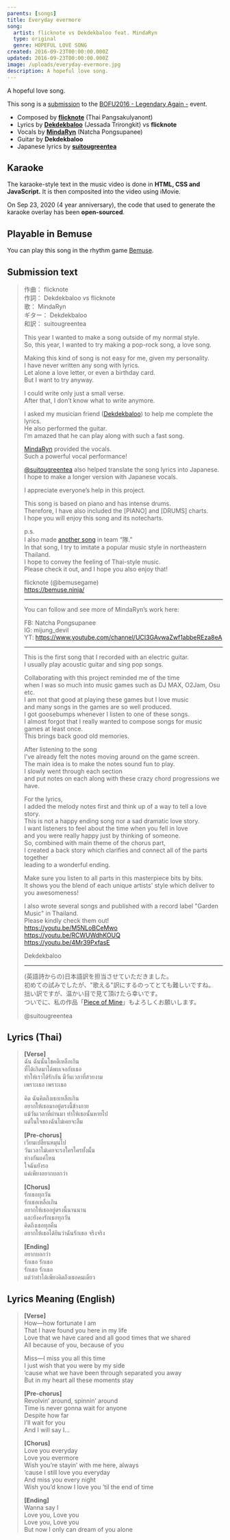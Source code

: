 ```yaml
---
parents: [songs]
title: Everyday evermore
song:
  artist: flicknote vs Dekdekbaloo feat. MindaRyn
  type: original
  genre: HOPEFUL LOVE SONG
created: 2016-09-23T00:00:00.000Z
updated: 2016-09-23T00:00:00.000Z
image: /uploads/everyday-evermore.jpg
description: A hopeful love song.
---
```


A hopeful love song.

<template>
  <YouTube id="KEqiqYXuaj8" />
</template>

This song is a [submission](http://manbow.nothing.sh/event/event.cgi?action=More_def&num=170&event=110) to the [BOFU2016 - Legendary Again -](http://bmsoffighters.net/bofu2016/) event.

- Composed by [**flicknote**](https://dt.in.th/) (Thai Pangsakulyanont)
- Lyrics by [**Dekdekbaloo**](https://www.youtube.com/channel/UCcqIXlQYhxFW6TTxAlQsl-g) (Jessada Trirongkit) vs **flicknote**
- Vocals by [**MindaRyn**](https://www.youtube.com/channel/UCI3GAvwaZwf1abbeREza8eA) (Natcha Pongsupanee)
- Guitar by **Dekdekbaloo**
- Japanese lyrics by [**suitougreentea**](https://twitter.com/suitougreentea)

## Karaoke

The karaoke-style text in the music video is done in **HTML, CSS and JavaScript.**
It is then composited into the video using iMovie.

On Sep 23, 2020 (4 year anniversary), the code that used to generate the karaoke overlay has been **open-sourced**.

<template>
  <call-to-action href="https://dtinth.github.io/everydayevermore/">
    Karaoke version
  </call-to-action>
</template>

<template>
  <call-to-action href="https://github.com/dtinth/everydayevermore">
    Source code on GitHub
  </call-to-action>
</template>

## Playable in Bemuse

You can play this song in the rhythm game [Bemuse](./bemuse.md).

<template>
  <call-to-action href="https://bemuse.ninja/?song=Everyday+evermore">
    Play this song in Bemuse
  </call-to-action>
</template>

## Submission text

> 作曲： flicknote \
> 作詞： Dekdekbaloo vs flicknote \
> 歌： MindaRyn \
> ギター： Dekdekbaloo \
> 和訳： suitougreentea
>
> This year I wanted to make a song outside of my normal style. \
> So, this year, I wanted to try making a pop-rock song, a love song.
>
> Making this kind of song is not easy for me, given my personality. \
> I have never written any song with lyrics. \
> Let alone a love letter, or even a birthday card. \
> But I want to try anyway.
>
> I could write only just a small verse. \
> After that, I don’t know what to write anymore.
>
> I asked my musician friend ([Dekdekbaloo](https://github.com/dekdekbaloo)) to help me complete the lyrics. \
> He also performed the guitar. \
> I’m amazed that he can play along with such a fast song.
>
> [MindaRyn](https://www.youtube.com/channel/UCI3GAvwaZwf1abbeREza8eA) provided the vocals. \
> Such a powerful vocal performance!
>
> [@suitougreentea](https://twitter.com/suitougreentea) also helped translate the song lyrics into Japanese. \
> I hope to make a longer version with Japanese vocals.
>
> I appreciate everyone’s help in this project.
>
> This song is based on piano and has intense drums. \
> Therefore, I have also included the [PIANO] and [DRUMS] charts. \
> I hope you will enjoy this song and its notecharts.
>
> p.s. \
> I also made [another song](/music/bursting-music-star/) in team “隊.” \
> In that song, I try to imitate a popular music style in northeastern Thailand. \
> I hope to convey the feeling of Thai-style music. \
> Please check it out, and I hope you also enjoy that!
>
> flicknote (@bemusegame) \
> https://bemuse.ninja/
>
> ---
>
> You can follow and see more of MindaRyn’s work here:
>
> FB: Natcha Pongsupanee \
> IG: mijung_devil \
> YT: https://www.youtube.com/channel/UCI3GAvwaZwf1abbeREza8eA
>
> ---
>
> This is the first song that I recorded with an electric guitar. \
> I usually play acoustic guitar and sing pop songs.
>
> Collaborating with this project reminded me of the time \
> when I was so much into music games such as DJ MAX, O2Jam, Osu etc. \
> I am not that good at playing these games but I love music \
> and many songs in the games are so well produced. \
> I got goosebumps whenever I listen to one of these songs. \
> I almost forgot that I really wanted to compose songs for music games at least once. \
> This brings back good old memories.
>
> After listening to the song \
> I've already felt the notes moving around on the game screen. \
> The main idea is to make the notes sound fun to play. \
> I slowly went through each section \
> and put notes on each along with these crazy chord progressions we have.
>
> For the lyrics, \
> I added the melody notes first and think up of a way to tell a love story. \
> This is not a happy ending song nor a sad dramatic love story. \
> I want listeners to feel about the time when you fell in love \
> and you were really happy just by thinking of someone. \
> So, combined with main theme of the chorus part, \
> I created a back story which clarifies and connect all of the parts together \
> leading to a wonderful ending.
>
> Make sure you listen to all parts in this masterpiece bits by bits. \
> It shows you the blend of each unique artists' style which deliver to you awesomeness!
>
> I also wrote several songs and published with a record label "Garden Music" in Thailand. \
> Please kindly check them out! \
> https://youtu.be/M5NLoBCeMwo \
> https://youtu.be/RCWUWdhKOUQ \
> https://youtu.be/4Mr39PxfasE
>
> Dekdekbaloo
>
> ---
>
> (英語詩からの)日本語訳を担当させていただきました。 \
> 初めての試みでしたが、"歌える"訳にするのってとても難しいですね。 \
> 拙い訳ですが、温かい目で見て頂けたら幸いです。 \
> ついでに、私の作品「[Piece of Mine](http://manbow.nothing.sh/event/event.cgi?action=More_def&num=302&event=110)」もよろしくお願いします。
>
> @suitougreentea

## Lyrics (Thai)

> **[Verse]** \
> ฉัน ฉันนั้นโชคดีเหลือเกิน \
> ที่ได้เกิดมาได้พบเจอกับเธอ \
> ทำให้เราได้รักกัน มีวันเวลาที่สวยงาม \
> เพราะเธอ เพราะเธอ
>
> คิด ฉันคิดถึงเธอเหลือเกิน \
> อยากให้เธอมาอยู่ตรงนี้ข้างกาย \
> แม้วันเวลาที่ผ่านมา ทำให้เธอนั้นหายไป \
> แต่ในใจของฉันไม่เคยจะลืม
>
> **[Pre-chorus]** \
> เวียนเปลี่ยนหมุนไป \
> วันเวลาไม่เคยจะรอใครใครทั้งนั้น \
> ห่างกันแค่ไหน \
> ใจฉันยังรอ \
> แค่เพียงอยากบอกว่า
>
> **[Chorus]** \
> รักเธอทุกวัน \
> รักเธอเหลือเกิน \
> อยากให้เธออยู่ตรงนี้นานนาน \
> และยังคงรักเธอทุกวัน \
> คิดถึงเธอทุกคืน \
> อยากให้เธอได้ยินว่าฉันรักเธอ จริงจริง
>
> **[Ending]** \
> อยากบอกว่า \
> รักเธอ รักเธอ \
> รักเธอ รักเธอ \
> แต่ว่าทำได้เพียงคิดถึงเธอคนเดียว

## Lyrics Meaning (English)

> **[Verse]** \
> How—how fortunate I am \
> That I have found you here in my life \
> Love that we have cared and all good times that we shared \
> All because of you, because of you
>
> Miss—I miss you all this time \
> I just wish that you were by my side \
> ’cause what we have been through separated you away \
> But in my heart all these moments stay
>
> **[Pre-chorus]** \
> Revolvin’ around, spinnin’ around \
> Time is never gonna wait for anyone \
> Despite how far \
> I’ll wait for you \
> And I will say I…
>
> **[Chorus]** \
> Love you everyday \
> Love you evermore \
> Wish you’re stayin’ with me here, always \
> ’cause I still love you everyday \
> And miss you every night \
> Wish you’d know I love you ’til the end of time
>
> **[Ending]** \
> Wanna say I \
> Love you, Love you \
> Love you, Love you \
> But now I only can dream of you alone
